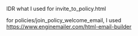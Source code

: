 IDR what I used for invite_to_policy.html

for policies/join_policy_welcome_email, I used https://www.enginemailer.com/html-email-builder